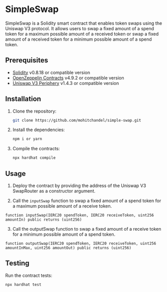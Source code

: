 # SimpleSwap

SimpleSwap is a Solidity smart contract that enables token swaps using the Uniswap V3 protocol. It allows users to swap a fixed amount of a spend token for a maximum possible amount of a received token or swap a fixed amount of a received token for a minimum possible amount of a spend token.

## Prerequisites

- [Solidity](https://soliditylang.org/) v0.8.18 or compatible version
- [OpenZeppelin Contracts](https://docs.openzeppelin.com/contracts/) v4.9.2 or compatible version
- [Uniswap V3 Periphery](https://github.com/Uniswap/uniswap-v3-periphery) v1.4.3 or compatible version

## Installation

1. Clone the repository:

   ```bash
   git clone https://github.com/mohitchandel/simple-swap.git
   ```

2. Install the dependencies:
   ```bash
   npm i or yarn
   ```
3. Compile the contracts:
   ```bash
   npx hardhat compile
   ```

## Usage

1. Deploy the contract by providing the address of the Uniswap V3 SwapRouter as a constructor argument.

2. Call the `inputSwap` function to swap a fixed amount of a spend token for a maximum possible amount of a receive token.

```solidity
function inputSwap(IERC20 spendToken, IERC20 receiveToken, uint256 amountIn) public returns (uint256)
```

3. Call the outputSwap function to swap a fixed amount of a receive token for a minimum possible amount of a spend token.

```solidity
function outputSwap(IERC20 spendToken, IERC20 receiveToken, uint256 amountInMax, uint256 amountOut) public returns (uint256)
```

## Testing

Run the contract tests:

```bash
npx hardhat test
```
